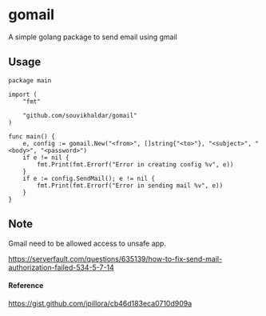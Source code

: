 # gomail
A simple golang package to send email using gmail

## Usage

```
package main

import (
	"fmt"

	"github.com/souvikhaldar/gomail"
)

func main() {
	e, config := gomail.New("<from>", []string{"<to>"}, "<subject>", "<body>", "<password>")
	if e != nil {
		fmt.Print(fmt.Errorf("Error in creating config %v", e))
	}
	if e := config.SendMail(); e != nil {
		fmt.Print(fmt.Errorf("Error in sending mail %v", e))
	}
}
```

## Note
Gmail need to be allowed access to unsafe app.

https://serverfault.com/questions/635139/how-to-fix-send-mail-authorization-failed-534-5-7-14

#### Reference
https://gist.github.com/jpillora/cb46d183eca0710d909a

